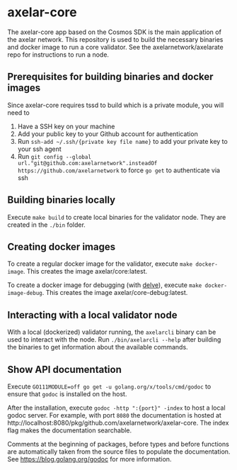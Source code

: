 # axelar-core

The axelar-core app based on the Cosmos SDK is the main application of the axelar network.
This repository is used to build the necessary binaries and docker image to run a core validator.
See the axelarnetwork/axelarate repo for instructions to run a node.

## Prerequisites for building binaries and docker images
Since axelar-core requires tssd to build which is a private module, you will need to

1. Have a SSH key on your machine
2. Add your public key to your Github account for authentication
3. Run `ssh-add ~/.ssh/{private key file name}` to add your private key to your ssh agent
4. Run `git config --global url."git@github.com:axelarnetwork".insteadOf https://github.com/axelarnetwork` to force `go get` to authenticate via ssh

## Building binaries locally

Execute `make build` to create local binaries for the validator node.
They are created in the `./bin` folder.

## Creating docker images
To create a regular docker image for the validator, execute `make docker-image`.
This creates the image axelar/core:latest.

To create a docker image for debugging (with [delve](https://github.com/go-delve/delve)), execute `make docker-image-debug`.
This creates the image axelar/core-debug:latest.

## Interacting with a local validator node
With a local (dockerized) validator running, the `axelarcli` binary can be used to interact with the node.
Run `./bin/axelarcli --help` after building the binaries to get information about the available commands.

## Show API documentation
Execute `GO111MODULE=off go get -u golang.org/x/tools/cmd/godoc` to ensure that `godoc` is installed on the host.

After the installation, execute `godoc -http ":{port}" -index` to host a local godoc server. For example, with port `8080` the documentation is hosted at
http://localhost:8080/pkg/github.com/axelarnetwork/axelar-core. The index flag makes the documentation searchable.

Comments at the beginning of packages, before types and before functions are automatically taken from the source files to populate the documentation.
See https://blog.golang.org/godoc for more information.
